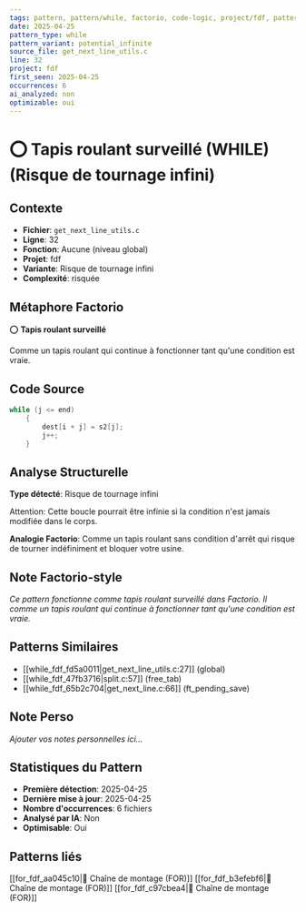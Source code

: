 ```yaml
---
tags: pattern, pattern/while, factorio, code-logic, project/fdf, pattern/variant/potential_infinite
date: 2025-04-25
pattern_type: while
pattern_variant: potential_infinite
source_file: get_next_line_utils.c
line: 32
project: fdf
first_seen: 2025-04-25
occurrences: 6
ai_analyzed: non
optimizable: oui
---
```


# ⭕ Tapis roulant surveillé (WHILE) (Risque de tournage infini)

## Contexte
- **Fichier**: `get_next_line_utils.c`
- **Ligne**: 32
- **Fonction**: Aucune (niveau global)
- **Projet**: fdf
- **Variante**: Risque de tournage infini
- **Complexité**: risquée

## Métaphore Factorio
⭕ **Tapis roulant surveillé**

Comme un tapis roulant qui continue à fonctionner tant qu'une condition est vraie.

## Code Source
```c
while (j <= end)
	{
		dest[i + j] = s2[j];
		j++;
	}
```

## Analyse Structurelle
**Type détecté**: Risque de tournage infini

Attention: Cette boucle pourrait être infinie si la condition n'est jamais modifiée dans le corps.

**Analogie Factorio**:
Comme un tapis roulant sans condition d'arrêt qui risque de tourner indéfiniment et bloquer votre usine.

## Note Factorio-style
*Ce pattern fonctionne comme tapis roulant surveillé dans Factorio. Il comme un tapis roulant qui continue à fonctionner tant qu'une condition est vraie.*

## Patterns Similaires
- [[while_fdf_fd5a0011|get_next_line_utils.c:27]] (global)
- [[while_fdf_47fb3716|split.c:57]] (free_tab)
- [[while_fdf_65b2c704|get_next_line.c:66]] (ft_pending_save)

## Note Perso
*Ajouter vos notes personnelles ici...*

## Statistiques du Pattern
- **Première détection**: 2025-04-25
- **Dernière mise à jour**: 2025-04-25
- **Nombre d'occurrences**: 6 fichiers
- **Analysé par IA**: Non
- **Optimisable**: Oui

## Patterns liés
[[for_fdf_aa045c10|🔄 Chaîne de montage (FOR)]]
[[for_fdf_b3efebf6|🔄 Chaîne de montage (FOR)]]
[[for_fdf_c97cbea4|🔄 Chaîne de montage (FOR)]]
